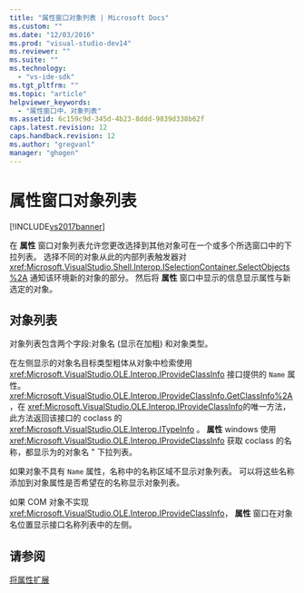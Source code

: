 ```yaml
---
title: "属性窗口对象列表 | Microsoft Docs"
ms.custom: ""
ms.date: "12/03/2016"
ms.prod: "visual-studio-dev14"
ms.reviewer: ""
ms.suite: ""
ms.technology: 
  - "vs-ide-sdk"
ms.tgt_pltfrm: ""
ms.topic: "article"
helpviewer_keywords: 
  - "属性窗口中，对象列表"
ms.assetid: 6c159c9d-345d-4b23-8ddd-9839d338b62f
caps.latest.revision: 12
caps.handback.revision: 12
ms.author: "gregvanl"
manager: "ghogen"
---
```

# 属性窗口对象列表
[!INCLUDE[vs2017banner](../../code-quality/includes/vs2017banner.md)]

在 **属性** 窗口对象列表允许您更改选择到其他对象可在一个或多个所选窗口中的下拉列表。  选择不同的对象从此的内部列表触发器对 <xref:Microsoft.VisualStudio.Shell.Interop.ISelectionContainer.SelectObjects%2A> 通知该环境新的对象的部分。  然后将 **属性** 窗口中显示的信息显示属性与新选定的对象。  
  
## 对象列表  
 对象列表包含两个字段:对象名 \(显示在加粗\) 和对象类型。  
  
 在左侧显示的对象名目标类型粗体从对象中检索使用 <xref:Microsoft.VisualStudio.OLE.Interop.IProvideClassInfo> 接口提供的 `Name` 属性。  <xref:Microsoft.VisualStudio.OLE.Interop.IProvideClassInfo.GetClassInfo%2A>，在 <xref:Microsoft.VisualStudio.OLE.Interop.IProvideClassInfo>的唯一方法，此方法返回该接口的 coclass 的 <xref:Microsoft.VisualStudio.OLE.Interop.ITypeInfo> 。  **属性** windows 使用 <xref:Microsoft.VisualStudio.OLE.Interop.IProvideClassInfo> 获取 coclass 的名称，都显示为的对象名 " 下拉列表。  
  
 如果对象不具有 `Name` 属性，名称中的名称区域不显示对象列表。  可以将这些名称添加到对象属性是否希望在的名称显示对象列表。  
  
 如果 COM 对象不实现 <xref:Microsoft.VisualStudio.OLE.Interop.IProvideClassInfo>， **属性** 窗口在对象名位置显示接口名称列表中的左侧。  
  
## 请参阅  
 [将属性扩展](../../extensibility/internals/extending-properties.md)